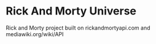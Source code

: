 
# Rick And Morty Universe
Rick and Morty project built on rickandmortyapi.com and mediawiki.org/wiki/API
